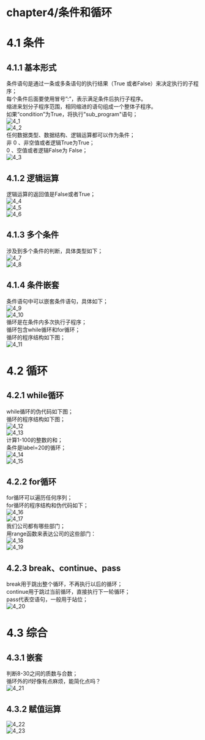 # chapter4/条件和循环  
# 4.1 条件  
## 4.1.1 基本形式  
条件语句是通过一条或多条语句的执行结果（True 或者False）来决定执行的子程序；  
每个条件后面要使用冒号”:”，表示满足条件后执行子程序。  
缩进来划分子程序范围，相同缩进的语句组成一个整体子程序。  
如果“condition”为True，将执行"sub_program"语句；  
![4_1](https://github.com/stone9693/python_basics/blob/master/source/4_1.png)  
![4_2](https://github.com/stone9693/python_basics/blob/master/source/4_2.png)  
任何数据类型、数据结构、逻辑运算都可以作为条件；  
非 0 、非空值或者逻辑True为True；  
0 、空值或者逻辑False为 False；  
![4_3](https://github.com/stone9693/python_basics/blob/master/source/4_3.png)  
## 4.1.2 逻辑运算  
逻辑运算的返回值是False或者True；  
![4_4](https://github.com/stone9693/python_basics/blob/master/source/4_4.png)  
![4_5](https://github.com/stone9693/python_basics/blob/master/source/4_5.png)  
![4_6](https://github.com/stone9693/python_basics/blob/master/source/4_6.png)  
## 4.1.3 多个条件  
涉及到多个条件的判断，具体类型如下；  
![4_7](https://github.com/stone9693/python_basics/blob/master/source/4_7.png)  
![4_8](https://github.com/stone9693/python_basics/blob/master/source/4_8.png)  
## 4.1.4 条件嵌套  
条件语句中可以嵌套条件语句，具体如下；  
![4_9](https://github.com/stone9693/python_basics/blob/master/source/4_9.png)  
![4_10](https://github.com/stone9693/python_basics/blob/master/source/4_10.png)  
循环是在条件内多次执行子程序；  
循环包含while循环和for循环；  
循环的程序结构如下图；  
![4_11](https://github.com/stone9693/python_basics/blob/master/source/4_11.png)  
# 4.2 循环  
## 4.2.1 while循环  
while循环的伪代码如下图；  
循环的程序结构如下图；  
![4_12](https://github.com/stone9693/python_basics/blob/master/source/4_12.png)  
![4_13](https://github.com/stone9693/python_basics/blob/master/source/4_13.png)  
计算1-100的整数的和；  
条件是label=20的循环；  
![4_14](https://github.com/stone9693/python_basics/blob/master/source/4_14.png)  
![4_15](https://github.com/stone9693/python_basics/blob/master/source/4_15.png)  
## 4.2.2 for循环  
for循环可以遍历任何序列；  
for循环的程序结构和伪代码如下；  
![4_16](https://github.com/stone9693/python_basics/blob/master/source/4_16.png)  
![4_17](https://github.com/stone9693/python_basics/blob/master/source/4_17.png)  
我们公司都有哪些部门；  
用range函数来表达公司的这些部门：  
![4_18](https://github.com/stone9693/python_basics/blob/master/source/4_18.png)  
![4_19](https://github.com/stone9693/python_basics/blob/master/source/4_19.png)  
## 4.2.3 break、continue、pass  
break用于跳出整个循环，不再执行以后的循环；  
continue用于跳过当前循环，直接执行下一轮循环；  
pass代表空语句，一般用于站位；  
![4_20](https://github.com/stone9693/python_basics/blob/master/source/4_20.png)  
# 4.3 综合  
## 4.3.1 嵌套  
判断8-30之间的质数与合数；  
循环外的if好像有点麻烦，能简化点吗？  
![4_21](https://github.com/stone9693/python_basics/blob/master/source/4_21.png)  
## 4.3.2 赋值运算  
![4_22](https://github.com/stone9693/python_basics/blob/master/source/4_22.png)  
![4_23](https://github.com/stone9693/python_basics/blob/master/source/4_23.png)  
